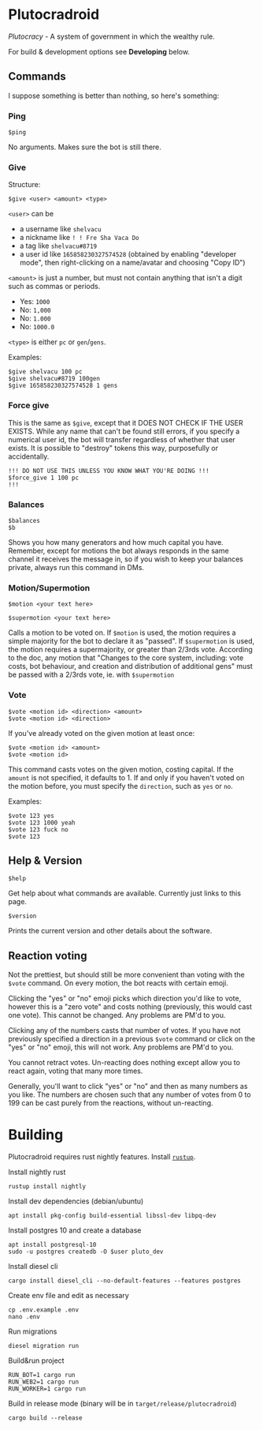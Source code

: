 # Plutocradroid

*Plutocracy* - A system of government in which the wealthy rule.

For build & development options see **Developing** below.

## Commands

I suppose something is better than nothing, so here's something:

### Ping

```text
$ping
```

No arguments. Makes sure the bot is still there.

### Give

Structure:

```text
$give <user> <amount> <type>
```

`<user>` can be

* a username like `shelvacu`
* a nickname like `! ! Fre Sha Vaca Do`
* a tag like `shelvacu#8719`
* a user id like `165858230327574528` (obtained by enabling "developer mode", then right-clicking on a name/avatar and choosing "Copy ID")

`<amount>` is just a number, but must not contain anything that isn't a digit such as commas or periods.

* Yes: `1000`
* No: `1,000`
* No: `1.000`
* No: `1000.0`

`<type>` is either `pc` or `gen`/`gens`.

Examples:

```text
$give shelvacu 100 pc
$give shelvacu#8719 100gen
$give 165858230327574528 1 gens
```

### Force give

This is the same as `$give`, except that it DOES NOT CHECK IF THE USER EXISTS. While any name that can't be found still errors, if you specify a numerical user id, the bot will transfer regardless of whether that user exists. It is possible to "destroy" tokens this way, purposefully or accidentally.

```text
!!! DO NOT USE THIS UNLESS YOU KNOW WHAT YOU'RE DOING !!!
$force_give 1 100 pc
!!!
```

### Balances

```text
$balances
$b
```

Shows you how many generators and how much capital you have. Remember, except for motions the bot always responds in the same channel it receives the message in, so if you wish to keep your balances private, always run this command in DMs.

### Motion/Supermotion

```text
$motion <your text here>

$supermotion <your text here>
```

Calls a motion to be voted on. If `$motion` is used, the motion requires a simple majority for the bot to declare it as "passed". If `$supermotion` is used, the motion requires a supermajority, or greater than 2/3rds vote. According to the doc, any motion that "Changes to the core system, including: vote costs, bot behaviour, and creation and distribution of additional gens" must be passed with a 2/3rds vote, ie. with `$supermotion`

### Vote

```text
$vote <motion id> <direction> <amount>
$vote <motion id> <direction>
```

If you've already voted on the given motion at least once:

```text
$vote <motion id> <amount>
$vote <motion id>
```

This command casts votes on the given motion, costing capital. If the `amount` is not specified, it defaults to 1. If and only if you haven't voted on the motion before, you must specify the `direction`, such as `yes` or `no`.

Examples:

```text
$vote 123 yes
$vote 123 1000 yeah
$vote 123 fuck no
$vote 123
```

## Help & Version

```text
$help
```

Get help about what commands are available. Currently just links to this page.

```text
$version
```

Prints the current version and other details about the software.

## Reaction voting

Not the prettiest, but should still be more convenient than voting with the `$vote` command. On every motion, the bot reacts with certain emoji.

Clicking the "yes" or "no" emoji picks which direction you'd like to vote, however this is a "zero vote" and costs nothing (previously, this would cast one vote). This cannot be changed. Any problems are PM'd to you.

Clicking any of the numbers casts that number of votes. If you have not previously specified a direction in a previous `$vote` command or click on the "yes" or "no" emoji, this will not work. Any problems are PM'd to you.

You cannot retract votes. Un-reacting does nothing except allow you to react again, voting that many more times.

Generally, you'll want to click "yes" or "no" and then as many numbers as you like. The numbers are chosen such that any number of votes from 0 to 199 can be cast purely from the reactions, without un-reacting.

# Building

Plutocradroid requires rust nightly features. Install [`rustup`](https://rustup.rs/).

Install nightly rust

    rustup install nightly

Install dev dependencies (debian/ubuntu)

    apt install pkg-config build-essential libssl-dev libpq-dev

Install postgres 10 and create a database

    apt install postgresql-10
    sudo -u postgres createdb -O $user pluto_dev

Install diesel cli

    cargo install diesel_cli --no-default-features --features postgres

Create env file and edit as necessary

    cp .env.example .env
    nano .env

Run migrations

    diesel migration run

Build&run project

    RUN_BOT=1 cargo run
    RUN_WEB2=1 cargo run
    RUN_WORKER=1 cargo run

Build in release mode (binary will be in `target/release/plutocradroid`)

    cargo build --release